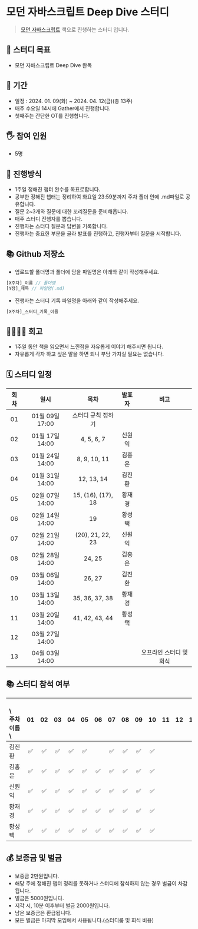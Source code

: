 # 모던 자바스크립트 Deep Dive 스터디

> [모던 자바스크립트](https://product.kyobobook.co.kr/detail/S000001766445) 책으로 진행하는 스터디 입니다.

## 🎯 스터디 목표

- 모던 자바스크립트 Deep Dive 완독

## 📆 기간

- 일정 : 2024. 01. 09(화) ~ 2024. 04. 12(금)(총 13주)
- 매주 수요일 14시에 Gather에서 진행합니다.
- 첫째주는 간단한 OT를 진행합니다.

## 🖐 참여 인원

- 5명

## 📜 진행방식

- 1주일 정해진 챕터 완수를 목표로합니다.
- 공부한 정해진 챕터는 정리하여 화요일 23:59분까지 주차 폴더 안에 .md파일로 공유합니다.
- 질문 2~3개와 질문에 대한 꼬리질문을 준비해옵니다.
- 매주 스터디 진행자를 뽑습니다.
- 진행자는 스터디 질문과 답변을 기록합니다.
- 진행자는 중요한 부분을 골라 발표를 진행하고, 진행자부터 질문을 시작합니다.

## 📚 Github 저장소

- 업로드할 폴더명과 폴더에 담을 파일명은 아래와 같이 작성해주세요.

```javascript
[X주차]_이름 // 폴더명
[Y장]_제목 // 파일명(.md)
```

- 진행자는 스터디 기록 파일명을 아래와 같이 작성해주세요.

```javascript
[X주차]_스터디_기록_이름
```

## 👨‍👩‍👧‍👦 회고

- 1주일 동안 책을 읽으면서 느낀점을 자유롭게 이야기 해주시면 됩니다.
- 자유롭게 각자 하고 싶은 말을 하면 되니 부담 가지실 필요는 없습니다.

## 🗓️ 스터디 일정

| 회차 |      일시       |        목차        | 발표자 |          비고           |
| :--: | :-------------: | :----------------: | :----: | :---------------------: |
|  01  | 01월 09일 17:00 | 스터디 규칙 정하기 |        |                         |
|  02  | 01월 17일 14:00 |     4, 5, 6, 7     | 신원익 |                         |
|  03  | 01월 24일 14:00 |    8, 9, 10, 11    | 김홍은 |                         |
|  04  | 01월 31일 14:00 |     12, 13, 14     | 김진환 |                         |
|  05  | 02월 07일 14:00 | 15, (16), (17), 18 | 황재경 |                         |
|  06  | 02월 14일 14:00 |         19         | 황성택 |                         |
|  07  | 02월 21일 14:00 |  (20), 21, 22, 23  | 신원익 |                         |
|  08  | 02월 28일 14:00 |       24, 25       | 김홍은 |                         |
|  09  | 03월 06일 14:00 |       26, 27       | 김진환 |                         |
|  10  | 03월 13일 14:00 |   35, 36, 37, 38   | 황재경 |                         |
|  11  | 03월 20일 14:00 |   41, 42, 43, 44   | 황성택 |                         |
|  12  | 03월 27일 14:00 |                    |        |                         |
|  13  | 04월 03일 14:00 |                    |        | 오프라인 스터디 및 회식 |

## 📚 스터디 참석 여부

| 　　\　주차<br>이름　\  | 01  | 02  | 03  | 04  | 05  | 06  | 07  | 08  | 09  | 10  | 11  | 12  | 13  |
| :---------------------- | :-: | :-: | :-: | :-: | :-: | :-: | :-: | :-: | :-: | :-: | :-: | :-: | --- |
| 김진환                  | ✅  | ✅  | ✅  | ✅  | ✅  |     | ✅  | ✅  | ✅  | ✅  |     |     |     |
| 김홍은                  | ✅  | ✅  | ✅  | ✅  | ✅  | ✅  | ✅  | ✅  | ✅  | ✅  |     |     |     |
| 신원익                  | ✅  | ✅  | ✅  | ✅  | ✅  | ✅  | ✅  | ✅  | ✅  | ✅  |     |     |     |
| 황재경                  | ✅  | ✅  | ✅  | ✅  | ✅  | ✅  | ✅  | ✅  | ✅  | ✅  |     |     |     |
| 황성택                  | ✅  | ✅  | ✅  | ✅  | ✅  | ✅  | ✅  | ✅  | ✅  | ✅  |     |     |     |

## 💰 보증금 및 벌금

- 보증금 2만원입니다.
- 해당 주에 정해진 챕터 정리를 못하거나 스터디에 참석하지 않는 경우 벌금이 차감됩니다.
- 벌금은 5000원입니다.
- 지각 시, 10분 이후부터 벌금 2000원입니다.
- 남은 보증금은 환급됩니다.
- 모든 벌금은 마지막 모임에서 사용됩니다.(스터디룸 및 회식 비용)
